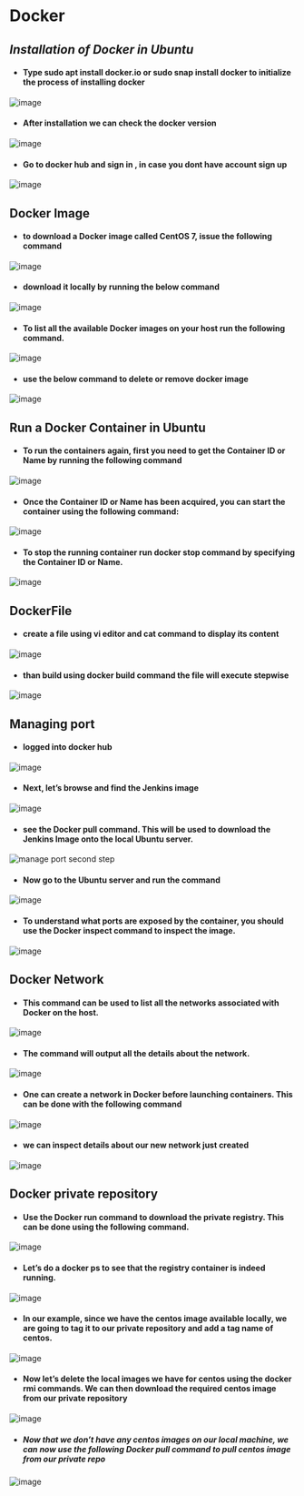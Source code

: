 # Docker
## *Installation of Docker in Ubuntu*
- #### Type sudo apt install docker.io or sudo snap install docker to initialize the process of installing docker
![image](https://user-images.githubusercontent.com/103022040/162896996-a32d2d1f-dbdc-4ec1-a0b4-906ccba617ed.png)
- #### After installation we can check the docker version
![image](https://user-images.githubusercontent.com/103022040/162897960-bbf099b0-97d4-42e0-8ad5-341f3f57ef04.png)
- #### Go to docker hub and sign in , in case you dont have account sign up
![image](https://user-images.githubusercontent.com/103022040/162900493-b5f6b06d-4777-4736-9525-e1033628f433.png)
##  Docker Image
- #### to download a Docker image called CentOS 7, issue the following command
![image](https://user-images.githubusercontent.com/103022040/162904904-b3fadc0c-159c-420d-a72d-8aaa4a0d43d3.png)
 - #### download it locally by running the below command
 ![image](https://user-images.githubusercontent.com/103022040/162905194-4cc1d63a-7a30-49f3-bd19-6a06c51ea6d6.png)
- #### To list all the available Docker images on your host run the following command.
![image](https://user-images.githubusercontent.com/103022040/162905465-f7528c0a-ace9-42b0-9606-dbad9318fd9e.png)
- #### use the below command to delete or remove docker image
![image](https://user-images.githubusercontent.com/103022040/162906041-d954c65c-98e5-4c1a-8070-c0f21350f950.png)
## Run a Docker Container in Ubuntu
- #### To run the containers again, first you need to get the Container ID or Name by running the following command
![image](https://user-images.githubusercontent.com/103022040/162923275-d46225b5-ad9d-471b-a0cc-607bb62fca19.png)
- #### Once the Container ID or Name has been acquired, you can start the container using the following command:
![image](https://user-images.githubusercontent.com/103022040/162923845-87e67c3a-269b-4bed-9352-dbbd74fa491e.png)
- #### To stop the running container run docker stop command by specifying the Container ID or Name.
![image](https://user-images.githubusercontent.com/103022040/162924356-328574eb-fc91-4482-9604-1ff1791cd83a.png)
## DockerFile
- #### create a file using vi editor and cat command to display its content
 ![image](https://user-images.githubusercontent.com/103022040/162944146-c6a8645d-e091-4460-a7cd-bda16e24c02e.png)
- #### than build using docker build command the file will execute stepwise
![image](https://user-images.githubusercontent.com/103022040/162944524-8e54ca01-b708-4397-8252-197ebd678d3e.png)
## Managing port
- #### logged into docker hub 
![image](https://user-images.githubusercontent.com/103022040/162949102-3628e0a6-9d51-4f39-9874-81ded48fb4b7.png)
- #### Next, let’s browse and find the Jenkins image 
![image](https://user-images.githubusercontent.com/103022040/162949730-e35b56f1-2f77-4a1c-af51-542015fbe91e.png)
- #### see the Docker pull command. This will be used to download the Jenkins Image onto the local Ubuntu server.
![manage port second step](https://user-images.githubusercontent.com/103022040/162950235-ffac7b6d-7b6f-428e-8730-7e24a30885c2.PNG)
- #### Now go to the Ubuntu server and run the command 
![image](https://user-images.githubusercontent.com/103022040/162951565-1267478c-3612-4cdf-9c9b-f20eea309d04.png)
- #### To understand what ports are exposed by the container, you should use the Docker inspect command to inspect the image.
![image](https://user-images.githubusercontent.com/103022040/162952091-930dd3b4-947b-40f1-a1a8-23d4b424180a.png)
## Docker Network
- #### This command can be used to list all the networks associated with Docker on the host.
![image](https://user-images.githubusercontent.com/103022040/162958666-f50f18f2-c90e-4c6c-b0af-83a01c717307.png)
- #### The command will output all the details about the network.
![image](https://user-images.githubusercontent.com/103022040/162960066-ab5799a2-12df-4560-805b-7fcfca0cdcd6.png)
- #### One can create a network in Docker before launching containers. This can be done with the following command
![image](https://user-images.githubusercontent.com/103022040/162960412-8849288e-64fc-4b68-ba24-b76e3ae7d49e.png)
- #### we can inspect details about our new network just created
![image](https://user-images.githubusercontent.com/103022040/162960755-acd5f654-22ac-4cbb-8c58-949f6c02ac0f.png)
## Docker private repository
- ####  Use the Docker run command to download the private registry. This can be done using the following command.
![image](https://user-images.githubusercontent.com/103022040/163169535-c8861596-3b66-4711-8ff0-dfce0c075f4f.png)
- #### Let’s do a docker ps to see that the registry container is indeed running.
![image](https://user-images.githubusercontent.com/103022040/163169884-5ef13202-80db-49f8-95ff-e222ab0d55a6.png)
- ####  In our example, since we have the centos image available locally, we are going to tag it to our private repository and add a tag name of centos.
![image](https://user-images.githubusercontent.com/103022040/163170735-9eae9e8e-7073-4866-8a71-86f7cbb68d09.png)
- #### Now let’s delete the local images we have for centos using the docker rmi commands. We can then download the required centos image from our private repository
![image](https://user-images.githubusercontent.com/103022040/163171695-aa28ec7b-15ff-4728-b721-477754593a59.png)
- ##### Now that we don’t have any centos images on our local machine, we can now use the following Docker pull command to pull centos image from our private repo
![image](https://user-images.githubusercontent.com/103022040/163172451-130fde8f-17dc-4add-8a0a-adb86472d87f.png)




